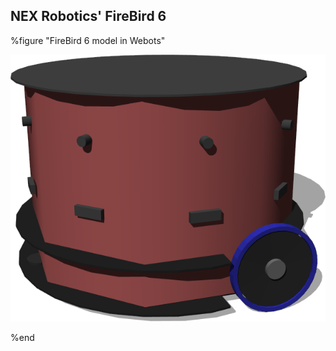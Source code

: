 ## NEX Robotics' FireBird 6

%figure "FireBird 6 model in Webots"

![model.png](images/robots/firebird6/model.png)

%end
